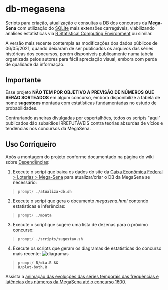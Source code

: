 # db-megasena

Scripts para criação, atualização e consultas a DB dos concursos da **Mega-Sena** com utilização do <a href="http://www.sqlite.org" title="clique para acessar o website do SQLite">SQLite</a> mais extensões carregáveis, viabilizando analises estatísticas via <a href="http://www.r-project.org/" title="clique para acessar o website do R Statistical Computing...">R Statistical Computing Environment</a> ou similar.

A versão mais recente contempla as modificações dos dados públicos de 06/05/2021, quando deixaram de ser publicados os arquivos das séries históricas dos concursos, porém disponíveis publicamente numa tabela organizada pelos autores para fácil apreciação visual, embora com perda de qualidade da informação.

## Importante

Esse projeto **NÃO TEM POR OBJETIVO A PREVISÃO DE NÚMEROS QUE SERÃO SORTEADOS** em algum concurso, embora disponibilize a tabela de nome **sugestoes** montada com estatísticas fundamentadas no estudo de probabilidades.

Contrariando asneiras divulgadas por espertalhões, todos os scripts "aqui" publicados dão subsídios IRREFUTÁVEIS contra teorias absurdas de vícios e tendências nos concursos da MegaSena.

## Uso Corriqueiro

Após a montagem do projeto conforme documentado na página do wiki sobre <a href="https://github.com/dekassegui/db-megasena/wiki/Depend%C3%AAncias" title="clique para acessar o documento">Dependências</a>:

  1. Execute o script que baixa os dados do site da <a href="http://loterias.caixa.gov.br/wps/portal/loterias/landing/megasena" title="link de download no final da página">Caixa Econômica Federal > Loterias > Mega-Sena</a> para atualizar/criar o DB da MegaSena se necessário:

  > <code>prompt/ <strong>./atualiza-db.sh</strong></code>

  2. Execute o script que gera o documento *megasena.html* contendo estatísticas e inferências:

  > <code>prompt/ <strong>./monta</strong></code>

  3. Execute o script que sugere uma lista de dezenas para o próximo concurso:

  > <code>prompt/ <strong>./scripts/sugestao.sh</strong></code>

  4. Execute os scripts que geram os diagramas de estatísticas do concurso mais recente:
  ![diagramas](https://github.com/dekassegui/db-megasena/blob/master/img/diagramas-2235.png "diagramas")

  > <code>prompt/ <strong>R/dia.R && R/plot-both.R</strong></code>


Assista a <a href="http://youtu.be/r2UlHOk1kh8" title="clique aqui para acessar a animação">animação das evoluções das séries temporais das frequências e latências dos números da MegaSena até o concurso 1600</a>.
